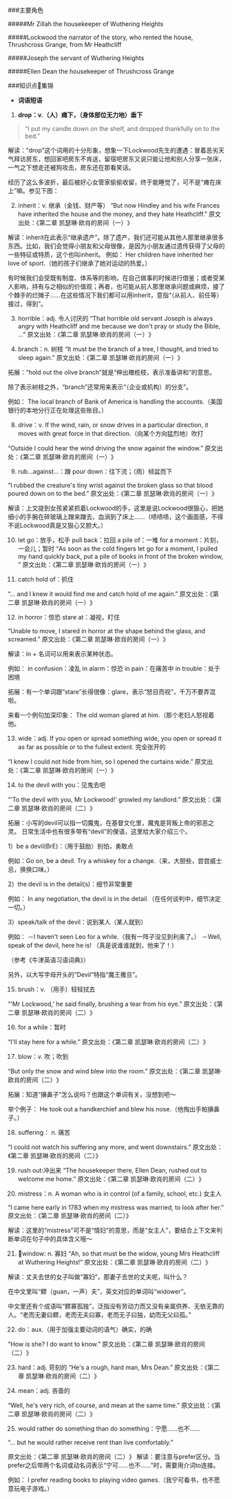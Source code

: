 ###主要角色

#####Mr Zillah
the housekeeper of Wuthering Heights

#####Lockwood
the narrator of the story, who rented the house, Thrushcross Grange, from Mr Heathcliff

#####Joseph
the servant of Wuthering Heights

#####Ellen Dean
the housekeeper of Thrushcross Grange

###知识点集锦

* **词语短语**
1. **drop：v.（人）瘫下，（身体部位无力地）垂下**
> “I put my candle down on the shelf, and dropped thankfully on to the bed.”

解读：“drop”这个词用的十分形象，想象一下Lockwood先生的遭遇：冒着恶劣天气拜访房东，想回家吧房东不肯送，留宿吧房东又说只能让他和别人分享一张床，一气之下想走还被狗攻击，房东还在那看笑话。

经历了这么多波折，最后被好心女管家偷偷收留，终于能睡觉了，可不是“瘫在床上”嘛。参见下图：

2. inherit：v. 继承（金钱、财产等）
“But now Hindley and his wife Frances have inherited the house and the money, and they hate Heathcliff.”
原文出处：《第二章 凯瑟琳·欧肖的房间（一）﻿》

解读：inherit在此表示“继承遗产”。除了遗产，我们还可能从其他人那里继承很多东西。比如，我们会觉得小朋友和父母很像，是因为小朋友通过遗传获得了父母的一些特征或特质，这个也叫inherit。
例如：
Her children have inherited her love of sport.（她的孩子们继承了她对运动的热爱。）

有时候我们会受既有制度、体系等的影响，在自己做事的时候进行借鉴；或者受某人影响，持有与之相似的价值观；再者，也可能从前人那里继承问题或麻烦，接了个棘手的烂摊子……在这些情况下我们都可以用inherit，意指“（从前人、前任等）接过，得到”。

3. horrible：adj. 令人讨厌的
“That horrible old servant Joseph is always angry with Heathcliff and me because we don't pray or study the Bible, ...”
原文出处：《第二章 凯瑟琳·欧肖的房间（一）﻿》

7. branch：n. 树枝
“It must be the branch of a tree, I thought, and tried to sleep again.”
原文出处：《第二章 凯瑟琳·欧肖的房间（一）﻿》

拓展：“hold out the olive branch”就是“伸出橄榄枝，表示准备讲和”的意思。

除了表示树枝之外，“branch”还常用来表示“（企业或机构）的分支”。
 
例如：
The local branch of Bank of America is handling the accounts.（美国银行的本地分行正在处理这些账目。）

8. drive：v. If the wind, rain, or snow drives in a particular direction, it moves with great force in that direction.（向某个方向猛烈地）吹打
 
“Outside I could hear the wind driving the snow against the window.”
原文出处：《第二章 凯瑟琳·欧肖的房间（一）﻿》

9. rub...against...：蹭
    pour down：往下流；（雨）倾盆而下
 
“I rubbed the creature's tiny wrist against the broken glass so that blood poured down on to the bed.”
原文出处：《第二章 凯瑟琳·欧肖的房间（一）﻿》

解读：上文提到女孩紧紧抓着Lockwood的手，这里是说Lockwood很狠心，把她细小的手腕在碎玻璃上蹭来蹭去，血淌到了床上……（啧啧啧，这个画面感，不得不说Lockwood真是又狠心又胆大。）

10. let go：放手，松手
      pull back：拉回
      a pile of：一堆
      for a moment：片刻，一会儿；暂时
“As soon as the cold fingers let go for a moment, I pulled my hand quickly back, put a pile of books in front of the broken window, ”
原文出处：《第二章 凯瑟琳·欧肖的房间（一）﻿》

11. catch hold of：抓住
 
“... and I knew it would find me and catch hold of me again.”
原文出处：《第二章 凯瑟琳·欧肖的房间（一）﻿》

12. in horror：惊恐
      stare at：凝视，盯住
 
“Unable to move, I stared in horror at the shape behind the glass, and screamed.”
原文出处：《第二章 凯瑟琳·欧肖的房间（一）﻿》

解读：in + 名词可以用来表示某种状态。

例如：
in confusion：凌乱
in alarm：惊恐
in pain：在痛苦中
in trouble：处于困境

拓展：有一个单词跟“stare”长得很像：glare，表示“怒目而视”，千万不要弄混啦。
 
来看一个例句加深印象：
The old woman glared at him.（那个老妇人怒视着他。

13. wide：adj. If you open or spread something wide, you open or spread it as far as possible or to the fullest extent. 完全张开的
 
“I knew I could not hide from him, so I opened the curtains wide.”
原文出处：《第二章 凯瑟琳·欧肖的房间（一）﻿》

14. to the devil with you：见鬼去吧
 
“'To the devil with you, Mr Lockwood!' growled my landlord.”
原文出处：《第二章 凯瑟琳·欧肖的房间（二）﻿》

拓展：小写的devil可以指一切魔鬼，在基督文化里，魔鬼是背叛上帝的邪恶之灵。
日常生活中也有很多带有“devil”的俚语，这里给大家介绍三个。

1）be a devil(BrE)：（用于鼓励）别怕，勇敢点
 
例如：Go on, be a devil. Try a whiskey for a change.（来，大胆些，尝尝威士忌，换换口味。）

2）the devil is in the detail(s)：细节非常重要
 
例如：
In any negotiation, the devil is in the detail.（在任何谈判中，细节决定一切。）

3）speak/talk of the devil：说到某人（某人就到）
 
例如：
－I haven't seen Leo for a while.（我有一阵子没见到利奥了。）
－Well, speak of the devil, here he is! （真是说谁谁就到，他来了！）
 
（参考《牛津英语习语词典》）

另外，以大写字母开头的“Devil”特指“魔王撒旦”。

15. brush：v. （用手）轻轻拭去
 
“'Mr Lockwood,' he said finally, brushing a tear from his eye.”
原文出处：《第二章 凯瑟琳·欧肖的房间（二）﻿》

16. for a while：暂时
 
“I'll stay here for a while.”
原文出处：《第二章 凯瑟琳·欧肖的房间（二）﻿》

17. blow：v. 吹；吹到
 
“But only the snow and wind blew into the room.”
原文出处：《第二章 凯瑟琳·欧肖的房间（二）﻿》

拓展：知道“擤鼻子”怎么说吗？也跟这个单词有关，没想到吧～
 
举个例子：
He took out a handkerchief and blew his nose.（他掏出手帕擤鼻子。）

18. suffering： n. 痛苦
 
“I could not watch his suffering any more, and went downstairs.”
原文出处：《第二章 凯瑟琳·欧肖的房间（二）》

19. rush out:冲出来
“The housekeeper there, Ellen Dean, rushed out to welcome me home.”
原文出处：《第二章 凯瑟琳·欧肖的房间（二）﻿》

20. mistress：n. A woman who is in control (of a family, school, etc.) 女主人
 
“I came here early in 1783 when my mistress was married, to look after her.”
原文出处：《第二章 凯瑟琳·欧肖的房间（二）》

解读：这里的“mistress”可不是“情妇”的意思，而是“女主人”，要结合上下文来判断单词在句子中的具体含义哦～

21. window: n. 寡妇
“Ah, so that must be the widow, young Mrs Heathcliff at Wuthering Heights!”
原文出处：《第二章 凯瑟琳·欧肖的房间（二）﻿》

解读：丈夫去世的女子叫做“寡妇”，那妻子去世的丈夫呢，叫什么？
 
在中文里叫“鳏（guan，一声）夫”，英文对应的单词叫“widower”。
 
中文里还有个成语叫“鳏寡孤独”，泛指没有劳动力而又没有亲属供养、无依无靠的人。“老而无妻曰鳏，老而无夫曰寡，老而无子曰独，幼而无父曰孤。”

22. do：aux.（用于加强主要动词的语气）确实，的确
 
“How is she? I do want to know.”
原文出处：《第二章 凯瑟琳·欧肖的房间（二）﻿》

23. hard：adj. 苛刻的
“He's a rough, hard man, Mrs Dean.”
原文出处：《第二章 凯瑟琳·欧肖的房间（二）﻿》

24. mean：adj. 吝啬的
 
“Well, he's very rich, of course, and mean at the same time.”
原文出处：《第二章 凯瑟琳·欧肖的房间（二）﻿》

25. would rather do something than do something：宁愿……也不……
 
“... but he would rather receive rent than live comfortably.”

原文出处：《第二章 凯瑟琳·欧肖的房间（二）﻿》
解读：要注意与prefer区分。当prefer之后带两个名词或动名词表示“宁可……也不……”时，需要用介词to连接。

例如：
I prefer reading books to playing video games.（我宁可看书，也不愿意玩电子游戏。）